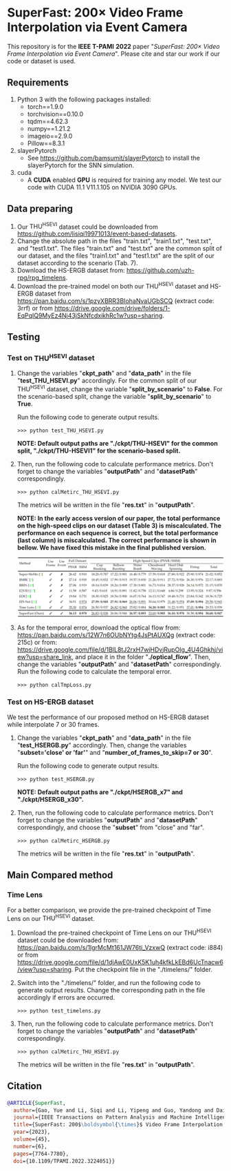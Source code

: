 # SuperFast: 200× Video Frame Interpolation via Event Camera
This repository is for the **IEEE T-PAMI** **2022** paper "*SuperFast: 200× Video Frame Interpolation via Event Camera*". Please cite and star our work if our code or dataset is used.

## Requirements

1. Python 3 with the following packages installed:
   * torch==1.9.0
   * torchvision==0.10.0
   * tqdm==4.62.3
   * numpy==1.21.2
   * imageio==2.9.0
   * Pillow==8.3.1
2. slayerPytorch
   - See https://github.com/bamsumit/slayerPytorch to install the slayerPytorch for the SNN simulation.
3. cuda
   - A **CUDA** enabled **GPU** is required for training any model. We test our code with CUDA 11.1 V11.1.105 on NVIDIA 3090 GPUs.



## Data preparing

1. Our $\text{THU}^\text{HSEVI}$ dataset could be downloaded from https://github.com/lisiqi19971013/event-based-datasets. 
2. Change the absolute path in the files "train.txt", "train1.txt", "test.txt", and "test1.txt". The files "train.txt" and "test.txt" are the common split of our dataset, and the files "train1.txt" and "test1.txt" are the split of our dataset according to the scenario (Tab. 7).
3. Download the HS-ERGB dataset from: https://github.com/uzh-rpg/rpg_timelens.
4. Download the pre-trained model on both our $\text{THU}^\text{HSEVI}$ dataset and HS-ERGB dataset from https://pan.baidu.com/s/1pzyXBRR3BIohaNvaUGbSCQ (extract code: 3rrf) or from https://drive.google.com/drive/folders/1-EqPqIQ9MyEz4Nj43jSkNfcdxikhRc1w?usp=sharing.




## Testing

### Test on $\text{THU}^\text{HSEVI}$ dataset

1. Change the variables "**ckpt_path**" and "**data_path**" in the file "**test_THU_HSEVI.py**" accordingly. For the common split of our $\text{THU}^\text{HSEVI}$ dataset, change the variable "**split_by_scenario**" to **False**. For the scenario-based split, change the variable "**split_by_scenario**" to **True**. 

   Run the following code to generate output results.

   ```shell
   >>> python test_THU_HSEVI.py
   ```

   **NOTE: Default output paths are "./ckpt/THU-HSEVI" for the common split, "./ckpt/THU-HSEVI1" for the scenario-based split.**

2. Then, run the following code to calculate performance metrics. Don't forget to change the variables "**outputPath**" and "**datasetPath**" correspondingly. 

   ```shell
   >>> python calMetirc_THU_HSEVI.py
   ```

   The metrics will be written in the file "**res.txt**" in "**outputPath**".

   **NOTE: In the early access version of our paper, the total performance on the high-speed clips on our dataset (Table 3) is miscalculated. The performance on each sequence is correct, but the total performance (last column) is miscalculated. The correct performance is shown in bellow. We have fixed this mistake in the final published version.**

   ![image](https://github.com/lisiqi19971013/SuperFast/blob/main/fig/res.png)

3. As for the temporal error, download the optical flow from: https://pan.baidu.com/s/12W7n6OUbNYtg4JsPtAUXQg (extract code: 215c) or from: https://drive.google.com/file/d/1BlL8tJ2rxH7wjHDvjRupOIg_4U4Ghkhj/view?usp=share_link, and place it in the folder "**./optical_flow**". Then, change the variables "**outputPath**" and "**datasetPath**" correspondingly. Run the following code to calculate the temporal error.

   ```shell
   >>> python calTmpLoss.py
   ```


### Test on HS-ERGB dataset

We test the performance of our proposed method on HS-ERGB dataset while interpolate 7 or 30 frames. 

1. Change the variables "**ckpt_path**" and "**data_path**" in the file "**test_HSERGB.py**" accordingly. Then, change the variables "**subset='close' or 'far'**" and "**number_of_frames_to_skip=7 or 30**".

   Run the following code to generate output results.

   ```shell
   >>> python test_HSERGB.py
   ```

   **NOTE: Default output paths are "./ckpt/HSERGB_x7" and "./ckpt/HSERGB_x30".**

2. Then, run the following code to calculate performance metrics. Don't forget to change the variables "**outputPath**" and "**datasetPath**" correspondingly, and choose the "**subset**" from "close" and "far". 

   ```shell
   >>> python calMetirc_HSERGB.py
   ```

   The metrics will be written in the file "**res.txt**" in "**outputPath**".



## Main Compared method

### Time Lens

For a better comparison, we provide the pre-trained checkpoint of Time Lens on our $\text{THU}^\text{HSEVI}$ dataset.

1. Download the pre-trained checkpoint of Time Lens on our $\text{THU}^\text{HSEVI}$ dataset could be downloaded from: https://pan.baidu.com/s/1lgrMcMt161JW76ti_VzxwQ (extract code: i884) or from https://drive.google.com/file/d/1djAwE0UxK5K1uh4kfkLkEBd6UcTnacw6/view?usp=sharing. Put the checkpoint file in the "./timelens/" folder. 

2. Switch into the "./timelens/" folder, and run the following code to generate output results. Change the corresponding path in the file accordingly if errors are occurred.

   ```shell
   >>> python test_timelens.py
   ```

3. Then, run the following code to calculate performance metrics. Don't forget to change the variables "**outputPath**" and "**datasetPath**" correspondingly. 

   ```shell
   >>> python calMetirc_THU_HSEVI.py
   ```

   The metrics will be written in the file "**res.txt**" in "**outputPath**".

   

## Citation

```bib
@ARTICLE{SuperFast,
  author={Gao, Yue and Li, Siqi and Li, Yipeng and Guo, Yandong and Dai, Qionghai},
  journal={IEEE Transactions on Pattern Analysis and Machine Intelligence}, 
  title={SuperFast: 200$\boldsymbol{\times}$ Video Frame Interpolation via Event Camera}, 
  year={2023},
  volume={45},
  number={6},
  pages={7764-7780},
  doi={10.1109/TPAMI.2022.3224051}}
```

